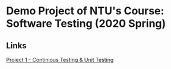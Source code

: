 # Demo Project of NTU's Course: Software Testing (2020 Spring)

## Links
[Project 1 - Continious Testing & Unit Testing](https://gitlab.com/yfancc20/st2020_project1.git)